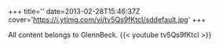 +++
title=''
date=2013-02-28T15:46:37Z
cover='https://i.ytimg.com/vi/tv5Qs9fKtcI/sddefault.jpg'
+++

All content belongs to GlennBeck.
{{< youtube tv5Qs9fKtcI >}}
